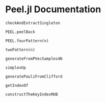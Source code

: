 # Peel.jl Documentation


```@docs
checkAndExtractSingleton
```

```@docs
PEEL.peelBack
```


```@docs
PEEL.fourPattern(n)
```

```@docs
twoPattern(n)
```


```@docs
generateFromPVecSamples4N
```



```@docs
simplexUp
```

```@docs
generatePauliFromClifford
```


```@docs
getIndexOf
```

```@docs
constructTheKeyIndexMUB
```

